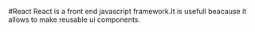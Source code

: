 #React 
React is a front end javascript framework.It is usefull beacause it allows to make reusable ui components.